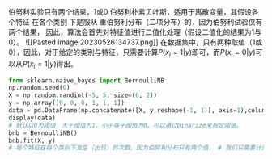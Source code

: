 伯努利实验只有两个结果，1或0
伯努利朴素贝叶斯，适用于离散变量，其假设各个特征 在各个类别 下是服从 重伯努利分布（二项分布）的，因为伯努利试验仅有两个结果， 因此，算法会首先对特征值进行二值化处理（假设二值化的结果为1与0）。
![[Pasted image 20230526134737.png]]
在数据集中，只有两种取值（1或0），因此，对于给定的类别与特征，只需要计算$P(x_i=1|y)$即可，而$P(x_i=0|y)$可以从$P(x_i=1|y)$得出。
``` python
from sklearn.naive_bayes import BernoulliNB 
np.random.seed(0) 
X = np.random.randint(-5, 5, size=(6, 2)) 
y = np.array([0, 0, 0, 1, 1, 1]) 
data = pd.DataFrame(np.concatenate([X, y.reshape(-1, 1)], axis=1),columns=["x1", "x2", "y"]) 
display(data) 
# 默认以0为阈值，大于阈值为1，小于等于阈值为0。可以通过binarize来指定阈值。 
bnb = BernoulliNB() 
bnb.fit(X, y) 
# 每个特征在每个类别下发生（出现）的次数。因为伯努利分布只有两个值， # 我们只需要计算出现的概率P(x=1|y)，不出现的概率P(x=0|y)使用1减去P(x=1|y)即可。
```